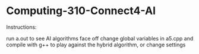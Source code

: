 # Computing-310-Connect4-AI

Instructions:

run a.out to see AI algorithms face off
change global variables in a5.cpp and compile with g++ to play against the hybrid algorithm, or change settings

